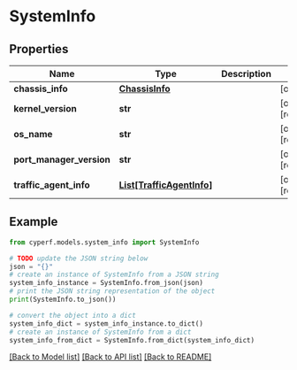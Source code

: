 # SystemInfo


## Properties

Name | Type | Description | Notes
------------ | ------------- | ------------- | -------------
**chassis_info** | [**ChassisInfo**](ChassisInfo.md) |  | [optional] 
**kernel_version** | **str** |  | [optional] [readonly] 
**os_name** | **str** |  | [optional] [readonly] 
**port_manager_version** | **str** |  | [optional] [readonly] 
**traffic_agent_info** | [**List[TrafficAgentInfo]**](TrafficAgentInfo.md) |  | [optional] [readonly] 

## Example

```python
from cyperf.models.system_info import SystemInfo

# TODO update the JSON string below
json = "{}"
# create an instance of SystemInfo from a JSON string
system_info_instance = SystemInfo.from_json(json)
# print the JSON string representation of the object
print(SystemInfo.to_json())

# convert the object into a dict
system_info_dict = system_info_instance.to_dict()
# create an instance of SystemInfo from a dict
system_info_from_dict = SystemInfo.from_dict(system_info_dict)
```
[[Back to Model list]](../README.md#documentation-for-models) [[Back to API list]](../README.md#documentation-for-api-endpoints) [[Back to README]](../README.md)


